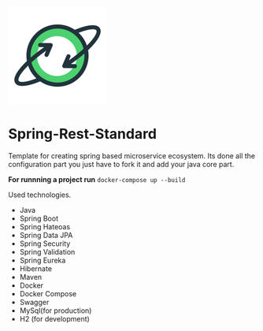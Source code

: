 ![Alt text](images/logo.png?raw=true "Architecture for Geeks")
# Spring-Rest-Standard
Template for creating spring based microservice ecosystem.
Its done all the configuration part you just have to fork it and add your java core part.

**For runnning a project run**
`docker-compose up --build`

Used technologies.

- Java
- Spring Boot
- Spring Hateoas
- Spring Data JPA
- Spring Security
- Spring Validation
- Spring Eureka
- Hibernate
- Maven
- Docker
- Docker Compose
- Swagger
- MySql(for production)
- H2 (for development)
